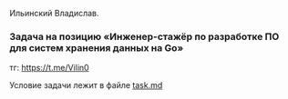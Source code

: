Ильинский Владислав. 

### Задача на позицию «Инженер-стажёр по разработке ПО для систем хранения данных на Go»

тг: https://t.me/Vilin0

Условие задачи лежит в файле [task.md](task.md)

